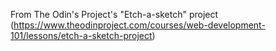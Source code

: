 From The Odin's Project's "Etch-a-sketch" project (https://www.theodinproject.com/courses/web-development-101/lessons/etch-a-sketch-project)